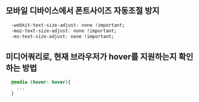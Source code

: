 ## 모바일 디바이스에서 폰트사이즈 자동조절 방지

```css
  -webkit-text-size-adjust: none !important;
  -moz-text-size-adjust: none !important;
  -ms-text-size-adjust: none !important;
```

## 미디어쿼리로, 현재 브라우저가 hover를 지원하는지 확인하는 방법
```css
  @media (hover: hover){
    ...
  }
```

